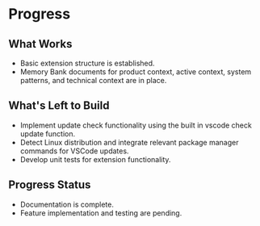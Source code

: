 # Progress

## What Works

- Basic extension structure is established.
- Memory Bank documents for product context, active context, system patterns, and technical context are in place.

## What's Left to Build

- Implement update check functionality using the built in vscode check update function.
- Detect Linux distribution and integrate relevant package manager commands for VSCode updates.
- Develop unit tests for extension functionality.

## Progress Status

- Documentation is complete.
- Feature implementation and testing are pending.
